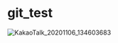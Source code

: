# git_test
![KakaoTalk_20201106_134603683](https://user-images.githubusercontent.com/68882673/98327799-c11b1600-2037-11eb-836e-e393ab2f0900.jpg)
